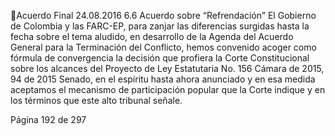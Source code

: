 Acuerdo Final 
24.08.2016 
6.6 Acuerdo sobre “Refrendación” 
El Gobierno de Colombia y las FARC-EP, para zanjar las diferencias surgidas hasta la fecha sobre el tema 
aludido,  en  desarrollo  de  la  Agenda  del  Acuerdo  General  para  la  Terminación  del  Conflicto,  hemos 
convenido acoger como fórmula de convergencia la decisión que profiera la Corte Constitucional sobre 
los alcances del Proyecto de Ley Estatutaria No. 156 Cámara de 2015, 94 de 2015 Senado, en el espíritu 
hasta ahora anunciado y en esa medida aceptamos el mecanismo de participación popular que la Corte 
indique y en los términos que este alto tribunal señale.  
 
 
 
 
 
 
 
 
 
 
 
 
 
 
 
 
 
 
 
 
 
 
 
 
Página 192 de 297 
 

